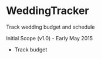 # WeddingTracker
Track wedding budget and schedule

Initial Scope (v1.0) - Early May 2015
- Track budget